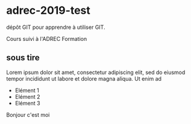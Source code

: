 # adrec-2019-test

dépôt GIT pour apprendre à utiliser GIT.

Cours suivi à l'ADREC Formation

## sous tire
Lorem ipsum dolor sit amet, consectetur adipiscing elit, sed do eiusmod tempor incididunt ut labore et dolore magna aliqua. Ut enim ad 

- Elément 1
- Elément 2
- Elément 3

Bonjour c'est moi